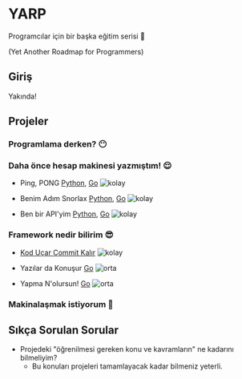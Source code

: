 # YARP

Programcılar için bir başka eğitim serisi 🥱

(Yet Another Roadmap for Programmers)

## Giriş

Yakında!

## Projeler

### Programlama derken? 😶

### Daha önce hesap makinesi yazmıştım! 😌

- Ping, PONG [Python](https://github.com/log101/YARP/blob/main/projects/tr/ping-pong-python.md),  [Go](https://github.com/log101/YARP/blob/main/projects/tr/ping-pong-go.md) ![kolay](https://img.shields.io/badge/çayır_çimen_geze_geze-green)

- Benim Adım Snorlax [Python](https://github.com/log101/YARP/blob/main/projects/tr/benim-adim-snorlax-python.md), [Go](https://github.com/log101/YARP/blob/main/projects/tr/benim-adim-snorlax-go.md) ![kolay](https://img.shields.io/badge/çayır_çimen_geze_geze-green)

- Ben bir API'yim [Python](https://github.com/log101/YARP/blob/main/projects/tr/ben-bir-apiyim-python.md), [Go](https://github.com/log101/YARP/blob/main/projects/tr/ben-bir-apiyim-go.md) ![kolay](https://img.shields.io/badge/çayır_çimen_geze_geze-green)

### Framework nedir bilirim 😎

- [Kod Uçar Commit Kalır](https://github.com/log101/YARP/blob/main/projects/tr/kod-ucar-commit-kalir.md) ![kolay](https://img.shields.io/badge/çayır_çimen_geze_geze-green)

- Yazılar da Konuşur [Go](https://github.com/log101/YARP/blob/main/projects/tr/yazilar-da-konusur-go.md) ![orta](https://img.shields.io/badge/yaparım_bilirsin-orange)

- Yapma N'olursun! [Go](https://github.com/log101/YARP/blob/main/projects/tr/yapma-nolursun-go.md) ![orta](https://img.shields.io/badge/yaparım_bilirsin-orange)

### Makinalaşmak istiyorum 🤖

## Sıkça Sorulan Sorular

- Projedeki "öğrenilmesi gereken konu ve kavramların" ne kadarını bilmeliyim?
  - Bu konuları projeleri tamamlayacak kadar bilmeniz yeterli.
